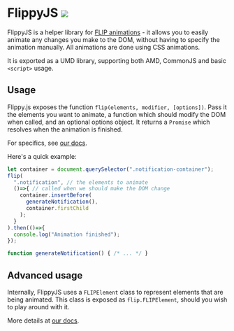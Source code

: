 # FlippyJS [![](https://travis-ci.org/birjolaxew/flippy.js.svg?branch=develop)](https://travis-ci.org/birjolaxew/flippy.js)
FlippyJS is a helper library for [FLIP animations](https://aerotwist.com/blog/flip-your-animations/) - it allows you to easily animate any changes you make to the DOM, without having to specify the animation manually. All animations are done using CSS animations.

It is exported as a UMD library, supporting both AMD, CommonJS and basic `<script>` usage.

## Usage
Flippy.js exposes the function `flip(elements, modifier, [options])`. Pass it the elements you want to animate, a function which should modify the DOM when called, and an optional options object. It returns a `Promise` which resolves when the animation is finished.

For specifics, see [our docs](https://github.com/birjolaxew/flippy.js/wiki/Usage).

Here's a quick example:
```javascript
let container = document.querySelector(".notification-container");
flip(
  ".notification", // the elements to animate
  ()=>{ // called when we should make the DOM change
    container.insertBefore(
      generateNotification(),
      container.firstChild
    );
  }
).then(()=>{
  console.log("Animation finished");
});

function generateNotification() { /* ... */ }
```

## Advanced usage

Internally, FlippyJS uses a `FLIPElement` class to represent elements that are being animated. This class is exposed as `flip.FLIPElement`, should you wish to play around with it.

More details at [our docs](https://github.com/birjolaxew/flippy.js/wiki/Advanced-Usage).
